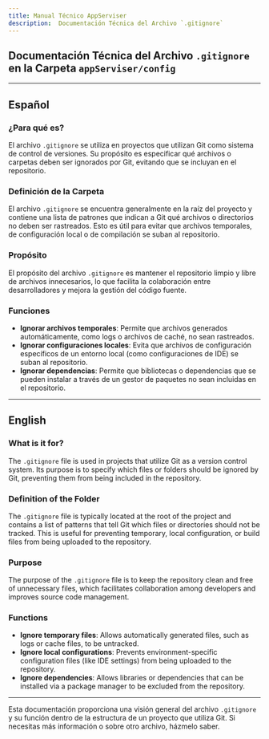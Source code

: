 ```yaml
---
title: Manual Técnico AppServiser
description:  Documentación Técnica del Archivo `.gitignore`
---
```

## Documentación Técnica del Archivo `.gitignore` en la Carpeta `appServiser/config`

---
## Español

### ¿Para qué es?
El archivo `.gitignore` se utiliza en proyectos que utilizan Git como sistema de control de versiones. Su propósito es especificar qué archivos o carpetas deben ser ignorados por Git, evitando que se incluyan en el repositorio.

### Definición de la Carpeta
El archivo `.gitignore` se encuentra generalmente en la raíz del proyecto y contiene una lista de patrones que indican a Git qué archivos o directorios no deben ser rastreados. Esto es útil para evitar que archivos temporales, de configuración local o de compilación se suban al repositorio.

### Propósito
El propósito del archivo `.gitignore` es mantener el repositorio limpio y libre de archivos innecesarios, lo que facilita la colaboración entre desarrolladores y mejora la gestión del código fuente.

### Funciones
- **Ignorar archivos temporales**: Permite que archivos generados automáticamente, como logs o archivos de caché, no sean rastreados.
- **Ignorar configuraciones locales**: Evita que archivos de configuración específicos de un entorno local (como configuraciones de IDE) se suban al repositorio.
- **Ignorar dependencias**: Permite que bibliotecas o dependencias que se pueden instalar a través de un gestor de paquetes no sean incluidas en el repositorio.

---

## English

### What is it for?
The `.gitignore` file is used in projects that utilize Git as a version control system. Its purpose is to specify which files or folders should be ignored by Git, preventing them from being included in the repository.

### Definition of the Folder
The `.gitignore` file is typically located at the root of the project and contains a list of patterns that tell Git which files or directories should not be tracked. This is useful for preventing temporary, local configuration, or build files from being uploaded to the repository.

### Purpose
The purpose of the `.gitignore` file is to keep the repository clean and free of unnecessary files, which facilitates collaboration among developers and improves source code management.

### Functions
- **Ignore temporary files**: Allows automatically generated files, such as logs or cache files, to be untracked.
- **Ignore local configurations**: Prevents environment-specific configuration files (like IDE settings) from being uploaded to the repository.
- **Ignore dependencies**: Allows libraries or dependencies that can be installed via a package manager to be excluded from the repository.

---

Esta documentación proporciona una visión general del archivo `.gitignore` y su función dentro de la estructura de un proyecto que utiliza Git. Si necesitas más información o sobre otro archivo, házmelo saber.